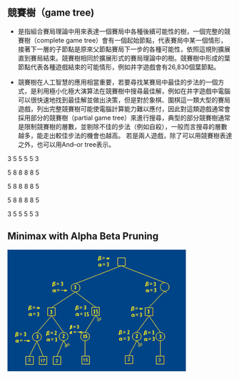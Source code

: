## 競賽樹（game tree)

* 是指組合賽局理論中用來表達一個賽局中各種後續可能性的樹，一個完整的競賽樹（complete game tree）會有一個起始節點，代表賽局中某一個情形，接著下一層的子節點是原來父節點賽局下一步的各種可能性，依照這規則擴展直到賽局結束。競賽樹相同於擴展形式的賽局理論中的樹。競賽樹中形成的葉節點代表各種遊戲結束的可能情形，例如井字遊戲會有26,830個葉節點。

* 競賽樹在人工智慧的應用相當重要，若要尋找某賽局中最佳的步法的一個方式，是利用極小化極大演算法在競賽樹中搜尋最佳解，例如在井字遊戲中電腦可以很快速地找到最佳解並做出決策，但是對於象棋、圍棋這一類大型的賽局遊戲，列出完整競賽樹可能使電腦計算能力難以應付，因此對這類遊戲通常會採用部分的競賽樹（partial game tree）來進行搜尋，典型的部分競賽樹通常是限制競賽樹的層數，並剔除不佳的步法（例如自殺），一般而言搜尋的層數越多，能走出較佳步法的機會也越高。
若是兩人遊戲，除了可以用競賽樹表達之外，也可以用And–or tree表示。

3 5 5 5 5 3

5 8 8 8 8 5

5 8 8 8 8 5

5 8 8 8 8 5

3 5 5 5 5 3

## Minimax with Alpha Beta Pruning

![image](/images/pruning.png)
